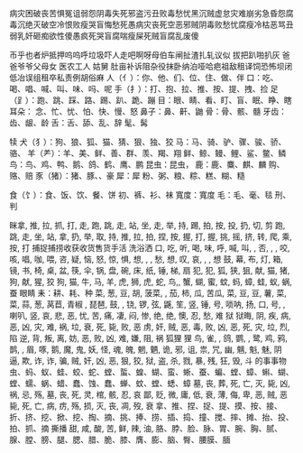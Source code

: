病灾困破丧苦惧冤诅弱怨阴毒失死邪盗污丑败毒愁忧黑沉贼虚怠灾难崩劣急昏怨腐毒沉绝灭破空冷恨败瘦哭盲悔愁死愚病灾丧死空恶邪贼阴毒败愁忧腐瘦冷枯恶骂丑弱乳奸砸痴欲性傻愚疯死哭盲腐喘瘦屎死贼盲腐乱废傻

币乎也者炉抵押呜呜呼垃圾吓人走吧啊呀母伯车闸扯渣扎轧议似
拔把趴啪扒灰
爸爸爷爷父母女
医农工人 姑舅 
肚亩补诉阻杂役抹卧纳泊哑哈疤祖敌租译饲恐怖坝闭低冶误组租卒私责例胡俗麻
人（亻）：你、他、们、位、住、做、伴
口：吃、喝、唱、喊、叫、味、吗、呢
手（扌）：打、抱、拉、推、按、提、拽、捡
足（⻊）：跑、跳、踩、路、踢、趴、跪、蹦
目：眼、睛、看、盯、盲、眠、睁、瞎
耳朵：
念、忙、忧、怕、快、慢、怒
鼻子：鼻、鼾、鼬
骨：骨、骸、髓
牙齿：齿、龈、龄
舌：舌、舔、乱、辞
髦、髯

 犊
犬（犭）：狗、狼、狐、猫、猜、狠、独、狡
马：马、骑、驴、骤、骏、骄、骆、
羊（⺶）：羊、美、鲜、善、群、羡、羯、翔
鲜、鲸、鳗、鲤、鲨、鳖、鳞
鸟：鸟、鸡、鸭、鹅、鸽、鹤、鹰、鹏
昆虫：昆虫，
鹿：鹿、麋、麒、麟
购、赂、赔
豕（猪）：猪、豚、、豪
犀：犀
粉、粥、粮、粽、糕、糊、糙


食（饣）：食、饭、饮、餐、饼
初、裤、衫、袜
寬度：寬度
毛：毛、毫、毯
刑、判

眯拿, 推, 拉, 抓, 打, 走, 跑, 跳, 走, 站, 坐, 走, 举, 持, 踢, 拍, 按, 投, 扔, 切, 剪 跑, 跳, 走, 坐, 站, 拿, 扔, 举, 取, 持, 推, 拉, 拍, 捏, 按, 握, 打, 握, 挑, 摇, 挤, 转, 爬, 乘, 按, 打 捕捉捕捞收获收货售货手活 洗浴洒
口, 吃, 听, 喝, 味,  呼, 喊, 叫, , 否, , , 咬, 咳, 唱, 咖, 喂, 咨, 
疑, 恼, 怒, 惊, 惧, 想, , , 愁, 想, 叹, 哀, , , 想
鼓, 幕, 布, 灯, 箱, 镜, 书, 椅, 桌, 盆, 筷, 伞, 锅, 盘, 碗, 床, 纸, 锤, 梯, 扇
犯, 犯, 狐, 狭, 狙, 献, 猫, 猪, 狗, 献, 猩, 狡
狗, 猫, 牛, 马, 羊, 虎, 狮, 虎, 蛇, 鸟,, 蟹, 蝴, 蜜, 蚊, 蚂, 蟑, 蛙, 蚁, 蜗, 蚕
眼睛
耒：耕、耗、种
菜, 葱, 豆, 胡, 菠菜, , 茄, 柿, 瓜, 苦瓜, 菜, 豆, 豆, 薯, 菜, 菜, 蒜, 葱, 莴苣, 青椒
, 琵琶, 鼓, , 铙, 锣, 弦, 鼷, 笙, 竖, 锤, 号, 唢呐, 扬, 口, 号, , 喇叭, 竖, 
哀, 悲, 恶, 忧, 苦, 痛, 凄, 闷, 惨, 绝, 绝, 懊, 忍, 愁, 难
狱 狱晦, 阴, 疾, 病, 恶, 凶, 灾, 难, 祸, 垃, 衰, 死, 毙, 败, 恶
虏, 奸, 贼, 恶, 毒, 败, 凶, 恶, 死, 灾, 垃, 烈, 陷
逆, 背, 叛, 离, 妨, 恶, 败, 凶, 难, 嫌, 阻, 祸
狐狸  狸
鸟, 雀, , 鸽, 鹦, , 鹭, 鸡, 鸦, 鹊, , 眉, 啄, 鹅,
魔, 鬼, 妖, 怪, 魂, 魄, 魍, 魉, 诡, 邪, 诅, 祟, 咒, 幽, 魑, 魁, 魅, 阴
逼, 欺, 诈, 诈, 骗, 贼, 奸, 凶, 恶, 狠, 狡, 狱, 盗, 杀, 戮, 暴, 残, 狂, 毁, 斗
的事事物
虫、蚂、蚁、蛙、蛟、蛇、螳、蜇、蝗、蝴、蛮、蜥、蚕、蝙、螳、蟑、蝌、蝴、螳、蠕、蜗、蜡、蠢、蚀、蠢、蝉、蚊、螳、蟋、蟑
墓, 丧, 葬, 死, 亡, 灭, 毙, 凶, 祸, 忌, 殇, 墓, 丧, 死, 灵, 棺, 骸, 忍, 哀
鄙, 贬, 微, 庸, 低, 衰, 薄, 侮, 卑, 恶, 贼, 恶
毙, 死, 亡, 病, 疠, 殇, 损, 灭, 丧, 凋, 歿, 衰
拿、推、捏、捉、提、摸、按、接、折、挤、挖、掀、挖、掏、摘、挑、捧、捞、插、捣、撞、搅、摔、摊、抬、投、拍、抓、摘 撕播
甜, 咸, 酸, 苦, 鲜, 辣, 油, 
胳、脖、脸、脉、胃、腕、胸、腻、腺、膛、膀、腿、腮、腊、脆、膝、膺、膨、脑、臀、腰膜、腼